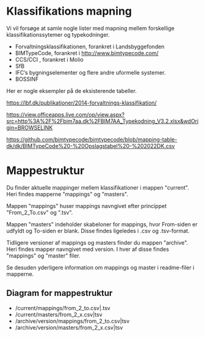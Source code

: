 # Klassifikations mapning

Vi vil forsøge at samle nogle lister med mapning mellem forskellige klassifikationssytemer og typekodninger.

* Forvaltningsklassifikationen, forankret i Landsbyggefonden
* BIMTypeCode, forankret i  http://www.bimtypecode.com/
* CCS/CCI , forankret i Molio
* SfB
* IFC’s bygningselementer og flere andre uformelle systemer.
* BOSSINF


Her er nogle eksempler på de eksisterende tabeller.

https://lbf.dk/publikationer/2014-forvaltnings-klassifikation/

https://view.officeapps.live.com/op/view.aspx?src=http%3A%2F%2Fbim7aa.dk%2FBIM7AA_Typekodning_V3.2.xlsx&wdOrigin=BROWSELINK

https://github.com/bimtypecode/bimtypecode/blob/mapping-table-dk/dk/BIMTypeCode%20-%20Opslagstabel%20-%202022DK.csv


# Mappestruktur

Du finder aktuelle mappinger mellem klassifikationer i mappen "current". Heri findes mapperne "mappings" og "masters". 

Mappen "mappings" huser mappings navngivet efter princippet "From_2_To.csv" og ".tsv".

Mappen "masters" indeholder skabeloner for mappings, hvor From-siden er udfyldt og To-siden er blank. Disse findes ligeledes i .csv og .tsv-format.

Tidligere versioner af mappings og masters finder du mappen "archive". Heri findes mapper navngivet med version. I hver af disse findes "mappings" og "master" filer.

Se desuden yderligere information om mappings og master i readme-filer i mapperne.

## Diagram for mappestruktur
- /current/mappings/from_2_to.csv|.tsv
- /current/masters/from_2_x.csv|tsv
- /archive/version/mappings/from_2_to.csv|tsv
- /archive/version/masters/from_2_x.csv|tsv



